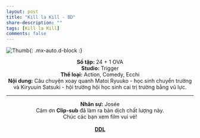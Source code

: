 ```yaml
---
layout: post
title: "Kill la Kill - BD"
share-description: ""
tags: [Kill la Kill]
comments: false
---
```


![Thumb](https://tpn-team.github.io/assets/img/KillLaKill_thumb.webp){: .mx-auto.d-block :}
<center>
<b>Số tập:</b> 24 + 1 OVA <br>
<b>Studio:</b> Trigger <br>
<b>Thể loại:</b> Action, Comedy, Ecchi <br>
<b>Nội dung:</b> Câu chuyện xoay quanh Matoi Ryuuko - học sinh chuyển trường và Kiryuuin Satsuki - hội trưởng hội học sinh cai trị trường bằng vũ lực.<br>

<hr>

<b>Nhân sự:</b> Josée <br>
Cảm ơn <b>Clip-sub</b> đã làm ra bản dịch chất lượng này. <br>
Chúc các bạn xem film vui vẻ!<br><br>
<b><a href="https://github.com/TPN-Team/TPN-Team-DDL/blob/master/Kill%20la%20Kill.md">DDL</a></b> <br>
</center>
<!-- excerpt-end -->
